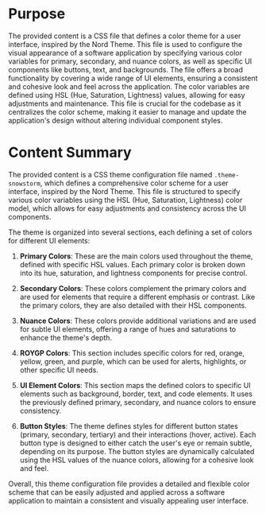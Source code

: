 # Purpose
The provided content is a CSS file that defines a color theme for a user interface, inspired by the Nord Theme. This file is used to configure the visual appearance of a software application by specifying various color variables for primary, secondary, and nuance colors, as well as specific UI components like buttons, text, and backgrounds. The file offers a broad functionality by covering a wide range of UI elements, ensuring a consistent and cohesive look and feel across the application. The color variables are defined using HSL (Hue, Saturation, Lightness) values, allowing for easy adjustments and maintenance. This file is crucial for the codebase as it centralizes the color scheme, making it easier to manage and update the application's design without altering individual component styles.
# Content Summary
The provided content is a CSS theme configuration file named `.theme-snowstorm`, which defines a comprehensive color scheme for a user interface, inspired by the Nord Theme. This file is structured to specify various color variables using the HSL (Hue, Saturation, Lightness) color model, which allows for easy adjustments and consistency across the UI components.

The theme is organized into several sections, each defining a set of colors for different UI elements:

1. **Primary Colors**: These are the main colors used throughout the theme, defined with specific HSL values. Each primary color is broken down into its hue, saturation, and lightness components for precise control.

2. **Secondary Colors**: These colors complement the primary colors and are used for elements that require a different emphasis or contrast. Like the primary colors, they are also detailed with their HSL components.

3. **Nuance Colors**: These colors provide additional variations and are used for subtle UI elements, offering a range of hues and saturations to enhance the theme's depth.

4. **ROYGP Colors**: This section includes specific colors for red, orange, yellow, green, and purple, which can be used for alerts, highlights, or other specific UI needs.

5. **UI Element Colors**: This section maps the defined colors to specific UI elements such as background, border, text, and code elements. It uses the previously defined primary, secondary, and nuance colors to ensure consistency.

6. **Button Styles**: The theme defines styles for different button states (primary, secondary, tertiary) and their interactions (hover, active). Each button type is designed to either catch the user's eye or remain subtle, depending on its purpose. The button styles are dynamically calculated using the HSL values of the nuance colors, allowing for a cohesive look and feel.

Overall, this theme configuration file provides a detailed and flexible color scheme that can be easily adjusted and applied across a software application to maintain a consistent and visually appealing user interface.
